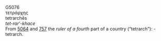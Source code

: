 <body>
  <p>G5076<br>  τετράρχης  <br> tetrarchēs  <br><i>tet-rar‘-khace </i><br>From <a href="g5064.htm">5064</a> and <a href="g0757.htm">757</a>  the <i>ruler</i> <i>of</i> <i>a</i> <i>fourth</i> part of a country (“tetrarch”): - tetrarch.<br></p>
 </body>